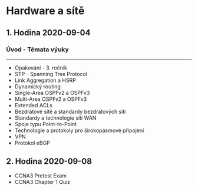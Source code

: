 # Hardware a sítě

## 1. Hodina 2020-09-04

### Úvod - Témata výuky
___
- Opakování - 3. ročník
- STP - Spanning Tree Protocol
- Link Aggregation a HSRP
- Dynamický routing
- Single-Area OSPFv2 a OSPFv3
- Multi-Area OSPFv2 a OSPFv3
- Extended ACLs
- Bezdrátové sítě a standardy bezdrátových sítí
- Standardy a technologie sítí WAN
- Spoje typu Point-to-Point
- Technologie a protokoly pro širokopásmové připojení
- VPN
- Protokol eBGP

## 2. Hodina 2020-09-08

- CCNA3 Pretest Exam
- CCNA3 Chapter 1 Quiz